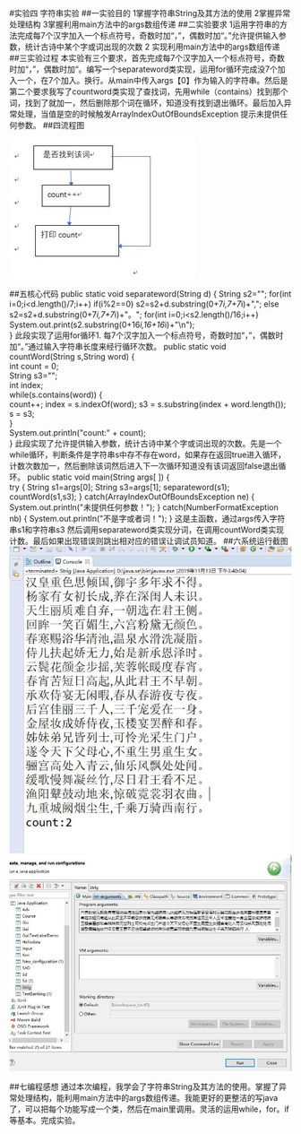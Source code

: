 #实验四 字符串实验
##一实验目的
    1掌握字符串String及其方法的使用
2掌握异常处理结构
3掌握利用main方法中的args数组传递
##二实验要求
   1运用字符串的方法完成每7个汉字加入一个标点符号，奇数时加“，”，偶数时加“。”允许提供输入参数，统计古诗中某个字或词出现的次数
   2 实现利用main方法中的args数组传递
##三实验过程
   本实验有三个要求，首先完成每7个汉字加入一个标点符号，奇数时加“，”，偶数时加“。编写一个separateword类实现，运用for循环完成没7个加入一个，在7个加入。换行。从main中传入args【0】作为输入的字符串。然后是第二个要求我写了countword类实现了查找词，先用while（contains）找到那个词，找到了就加一，然后删除那个词在循环，知道没有找到退出循环。最后加入异常处理，当值是空的时候触发ArrayIndexOutOfBoundsException  提示未提供任何参数。
##四流程图

 ![image](https://github.com/wanghaochen2000/String/blob/master/捕获.JPG)



	
##五核心代码
public static void separateword(String d) 
	{
		String s2="";
    	for(int i=0;i<d.length()/7;i++)
    		if(i%2==0)
    			s2=s2+d.substring(0+7*i,7+7*i)+",";
    		else
    			s2=s2+d.substring(0+7*i,7+7*i)+"。";
        for(int i=0;i<s2.length()/16;i++)
        	System.out.print(s2.substring(0+16*i,16+16*i)+"\n");        
    	}
此段实现了运用for循环1.	每7个汉字加入一个标点符号，奇数时加“，”，偶数时加“。”通过输入字符串长度来经行循环次数。
public static void countWord(String s,String word)
	{	
		int count = 0;		
		String s3="";		
		int index;		
		while(s.contains(word))
		{			
			count++;
		    index = s.indexOf(word);
		    s3 = s.substring(index + word.length());		
		    s = s3;			
		}	
		System.out.println("count:" + count);	
	}
此段实现了允许提供输入参数，统计古诗中某个字或词出现的次数。先是一个while循环，判断条件是字符串s中存不存在word，如果存在返回true进入循环，计数次数加一，然后删除该词然后进入下一次循环知道没有该词返回false退出循环。
  public static void main(String args[ ])
    {  	
    	try
    	{
    	String s1=args[0];
    	String s3=args[1];
    	separateword(s1);
    	countWord(s1,s3);
    	}
    	catch(ArrayIndexOutOfBoundsException ne)
    	{
   		 System.out.println("未提供任何参数！");
   	    }
    	catch(NumberFormatException nb)
    	{
    		System.out.println("不是字或者词！");
    	}
这是主函数，通过args传入字符串s1和字符串s3
然后调用separateword类实现分词，在调用countWord类实现计数。最后如果出现错误则跳出相对应的错误让调试员知道。
##六系统运行截图
 ![image](https://github.com/wanghaochen2000/String/blob/master/123.jpg)
  ![image](https://github.com/wanghaochen2000/String/blob/master/1234.jpg)

 




##七编程感想
   通过本次编程，我学会了字符串String及其方法的使用。掌握了异常处理结构，能利用main方法中的args数组传递。我能更好的更整洁的写java了，可以把每个功能写成一个类，然后在main里调用。灵活的运用while，for。if等基本。完成实验。


